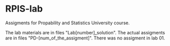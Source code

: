 # RPIS-lab
Assigments for Propability and Statistics University course.

The lab materials are in files "Lab[number]_solution". The actual assigments are in files "PD-[num_of_the_assigment]". There was no assigment in lab 01.
